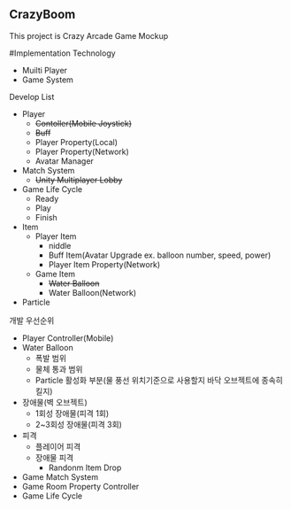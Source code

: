 ## CrazyBoom
This project is Crazy Arcade Game Mockup

#Implementation Technology
 - Muilti Player
 - Game System

Develop List
 - Player
   - ~~Contoller(Mobile Joystick)~~
   - ~~Buff~~
   - Player Property(Local)
   - Player Property(Network)
   - Avatar Manager
 - Match System
   - ~~Unity Multiplayer Lobby~~
 - Game Life Cycle
   - Ready
   - Play
   - Finish
 - Item
   - Player Item
     - niddle
     - Buff Item(Avatar Upgrade ex. balloon number, speed, power)
     - Player Item Property(Network)
   - Game Item
     - ~~Water Balloon~~
     - Water Balloon(Network)
 - Particle

개발 우선순위
 - Player Controller(Mobile)
 - Water Balloon
   - 폭발 범위
   - 물체 통과 범위
   - Particle 활성화 부분(물 풍선 위치기준으로 사용할지 바닥 오브젝트에 종속히킬지)
 - 장애물(벽 오브젝트)
   - 1회성 장애물(피격 1회)
   - 2~3회성 장애물(피격 3회)
 - 피격
   - 플레이어 피격
   - 장애물 피격
     - Randonm Item Drop
 - Game Match System
 - Game Room Property Controller
 - Game Life Cycle
